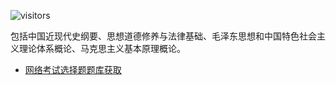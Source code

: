 ![visitors](https://visitor-badge.glitch.me/badge?page_id=rogerchenfz/XMU-Helper/tree/main/%E5%AD%A6%E4%B9%A0%E8%B5%84%E6%96%99/%E5%85%AC%E5%85%B1%E8%AF%BE)

包括中国近现代史纲要、思想道德修养与法律基础、毛泽东思想和中国特色社会主义理论体系概论、马克思主义基本原理概论。

- [网络考试选择题题库获取](https://github.com/F5Soft/RubbishMaoGai)
